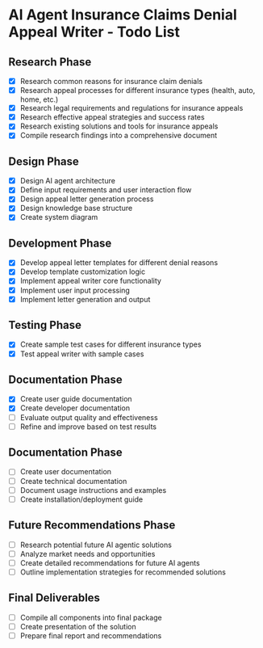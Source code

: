 # AI Agent Insurance Claims Denial Appeal Writer - Todo List

## Research Phase
- [x] Research common reasons for insurance claim denials
- [x] Research appeal processes for different insurance types (health, auto, home, etc.)
- [x] Research legal requirements and regulations for insurance appeals
- [x] Research effective appeal strategies and success rates
- [x] Research existing solutions and tools for insurance appeals
- [x] Compile research findings into a comprehensive document

## Design Phase
- [x] Design AI agent architecture
- [x] Define input requirements and user interaction flow
- [x] Design appeal letter generation process
- [x] Design knowledge base structure
- [x] Create system diagram

## Development Phase
- [x] Develop appeal letter templates for different denial reasons
- [x] Develop template customization logic
- [x] Implement appeal writer core functionality
- [x] Implement user input processing
- [x] Implement letter generation and output

## Testing Phase
- [x] Create sample test cases for different insurance types
- [x] Test appeal writer with sample cases

## Documentation Phase
- [x] Create user guide documentation
- [x] Create developer documentation
- [ ] Evaluate output quality and effectiveness
- [ ] Refine and improve based on test results

## Documentation Phase
- [ ] Create user documentation
- [ ] Create technical documentation
- [ ] Document usage instructions and examples
- [ ] Create installation/deployment guide

## Future Recommendations Phase
- [ ] Research potential future AI agentic solutions
- [ ] Analyze market needs and opportunities
- [ ] Create detailed recommendations for future AI agents
- [ ] Outline implementation strategies for recommended solutions

## Final Deliverables
- [ ] Compile all components into final package
- [ ] Create presentation of the solution
- [ ] Prepare final report and recommendations
